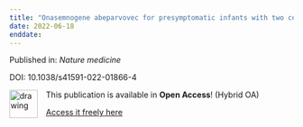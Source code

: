 ```yaml
---
title: "Onasemnogene abeparvovec for presymptomatic infants with two copies of SMN2 at risk for spinal muscular atrophy type 1: the Phase III SPR1NT trial."
date: 2022-06-18
enddate:
---
```


Published in: *Nature medicine*

DOI: 10.1038/s41591-022-01866-4

<img src="https://upload.wikimedia.org/wikipedia/commons/thumb/7/77/Open_Access_logo_PLoS_transparent.svg/800px-Open_Access_logo_PLoS_transparent.svg.png" alt="drawing" width="50" align="left"/> &nbsp;&nbsp;&nbsp;This publication is available in **Open Access**! (Hybrid OA)

&nbsp;&nbsp;&nbsp;[Access it freely here](https://www.nature.com/articles/s41591-022-01866-4.pdf
)

